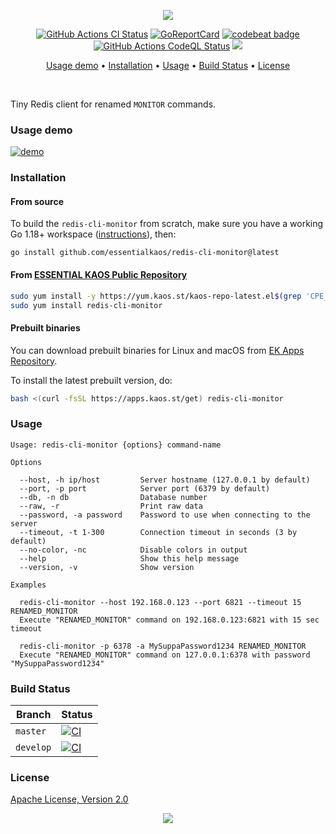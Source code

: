 <p align="center"><a href="#readme"><img src="https://gh.kaos.st/redis-cli-monitor.svg"/></a></p>

<p align="center">
  <a href="https://kaos.sh/w/redis-cli-monitor/ci"><img src="https://kaos.sh/w/redis-cli-monitor/ci.svg" alt="GitHub Actions CI Status" /></a>
  <a href="https://kaos.sh/r/redis-cli-monitor"><img src="https://kaos.sh/r/redis-cli-monitor.svg" alt="GoReportCard" /></a>
  <a href="https://kaos.sh/b/redis-cli-monitor"><img src="https://kaos.sh/b/9503a6f8-c9da-4057-ae44-b079686bcc13.svg" alt="codebeat badge" /></a>
  <a href="https://kaos.sh/w/redis-cli-monitor/codeql"><img src="https://kaos.sh/w/redis-cli-monitor/codeql.svg" alt="GitHub Actions CodeQL Status" /></a>
  <a href="#license"><img src="https://gh.kaos.st/apache2.svg"></a>
</p>

<p align="center"><a href="#usage-demo">Usage demo</a> • <a href="#installation">Installation</a> • <a href="#usage">Usage</a> • <a href="#build-status">Build Status</a> • <a href="#license">License</a></p>

<br/>

Tiny Redis client for renamed `MONITOR` commands.

### Usage demo

[![demo](https://gh.kaos.st/redis-cli-monitor-200.gif)](#usage-demo)

### Installation

#### From source

To build the `redis-cli-monitor` from scratch, make sure you have a working Go 1.18+ workspace ([instructions](https://go.dev/doc/install)), then:

```
go install github.com/essentialkaos/redis-cli-monitor@latest
```

#### From [ESSENTIAL KAOS Public Repository](https://yum.kaos.st)

```bash
sudo yum install -y https://yum.kaos.st/kaos-repo-latest.el$(grep 'CPE_NAME' /etc/os-release | tr -d '"' | cut -d':' -f5).noarch.rpm
sudo yum install redis-cli-monitor
```

#### Prebuilt binaries

You can download prebuilt binaries for Linux and macOS from [EK Apps Repository](https://apps.kaos.st/redis-cli-monitor/latest).

To install the latest prebuilt version, do:

```bash
bash <(curl -fsSL https://apps.kaos.st/get) redis-cli-monitor
```

### Usage

```
Usage: redis-cli-monitor {options} command-name

Options

  --host, -h ip/host         Server hostname (127.0.0.1 by default)
  --port, -p port            Server port (6379 by default)
  --db, -n db                Database number
  --raw, -r                  Print raw data
  --password, -a password    Password to use when connecting to the server
  --timeout, -t 1-300        Connection timeout in seconds (3 by default)
  --no-color, -nc            Disable colors in output
  --help                     Show this help message
  --version, -v              Show version

Examples

  redis-cli-monitor --host 192.168.0.123 --port 6821 --timeout 15 RENAMED_MONITOR
  Execute "RENAMED_MONITOR" command on 192.168.0.123:6821 with 15 sec timeout

  redis-cli-monitor -p 6378 -a MySuppaPassword1234 RENAMED_MONITOR
  Execute "RENAMED_MONITOR" command on 127.0.0.1:6378 with password "MySuppaPassword1234"

```

### Build Status

| Branch | Status |
|--------|--------|
| `master` | [![CI](https://kaos.sh/w/redis-cli-monitor/ci.svg?branch=master)](https://kaos.sh/w/redis-cli-monitor/ci?query=branch:master) |
| `develop` | [![CI](https://kaos.sh/w/redis-cli-monitor/ci.svg?branch=master)](https://kaos.sh/w/redis-cli-monitor/ci?query=branch:develop) |

### License

[Apache License, Version 2.0](https://www.apache.org/licenses/LICENSE-2.0)

<p align="center"><a href="https://essentialkaos.com"><img src="https://gh.kaos.st/ekgh.svg"/></a></p>
